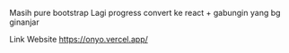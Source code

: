 Masih pure bootstrap
Lagi progress convert ke react + gabungin yang bg ginanjar

Link Website
https://onyo.vercel.app/